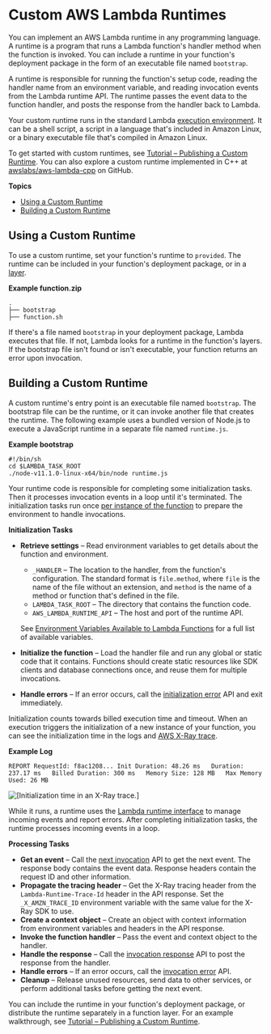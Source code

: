 # Custom AWS Lambda Runtimes<a name="runtimes-custom"></a>

You can implement an AWS Lambda runtime in any programming language\. A runtime is a program that runs a Lambda function's handler method when the function is invoked\. You can include a runtime in your function's deployment package in the form of an executable file named `bootstrap`\.

A runtime is responsible for running the function's setup code, reading the handler name from an environment variable, and reading invocation events from the Lambda runtime API\. The runtime passes the event data to the function handler, and posts the response from the handler back to Lambda\.

Your custom runtime runs in the standard Lambda [execution environment](lambda-runtimes.md)\. It can be a shell script, a script in a language that's included in Amazon Linux, or a binary executable file that's compiled in Amazon Linux\.

To get started with custom runtimes, see [Tutorial – Publishing a Custom Runtime](runtimes-walkthrough.md)\. You can also explore a custom runtime implemented in C\+\+ at [awslabs/aws\-lambda\-cpp](https://github.com/awslabs/aws-lambda-cpp) on GitHub\.

**Topics**
+ [Using a Custom Runtime](#runtimes-custom-use)
+ [Building a Custom Runtime](#runtimes-custom-build)

## Using a Custom Runtime<a name="runtimes-custom-use"></a>

To use a custom runtime, set your function's runtime to `provided`\. The runtime can be included in your function's deployment package, or in a [layer](configuration-layers.md)\.

**Example function\.zip**  

```
.
├── bootstrap
├── function.sh
```

If there's a file named `bootstrap` in your deployment package, Lambda executes that file\. If not, Lambda looks for a runtime in the function's layers\. If the bootstrap file isn't found or isn't executable, your function returns an error upon invocation\.

## Building a Custom Runtime<a name="runtimes-custom-build"></a>

A custom runtime's entry point is an executable file named `bootstrap`\. The bootstrap file can be the runtime, or it can invoke another file that creates the runtime\. The following example uses a bundled version of Node\.js to execute a JavaScript runtime in a separate file named `runtime.js`\.

**Example bootstrap**  

```
#!/bin/sh
cd $LAMBDA_TASK_ROOT
./node-v11.1.0-linux-x64/bin/node runtime.js
```

Your runtime code is responsible for completing some initialization tasks\. Then it processes invocation events in a loop until it's terminated\. The initialization tasks run once [per instance of the function](running-lambda-code.md) to prepare the environment to handle invocations\.

**Initialization Tasks**
+ **Retrieve settings** – Read environment variables to get details about the function and environment\.
  + `_HANDLER` – The location to the handler, from the function's configuration\. The standard format is `file.method`, where `file` is the name of the file without an extension, and `method` is the name of a method or function that's defined in the file\.
  + `LAMBDA_TASK_ROOT` – The directory that contains the function code\.
  + `AWS_LAMBDA_RUNTIME_API` – The host and port of the runtime API\.

  See [Environment Variables Available to Lambda Functions](lambda-environment-variables.md) for a full list of available variables\.
+ **Initialize the function** – Load the handler file and run any global or static code that it contains\. Functions should create static resources like SDK clients and database connections once, and reuse them for multiple invocations\.
+ **Handle errors** – If an error occurs, call the [initialization error](runtimes-api.md#runtimes-api-initerror) API and exit immediately\.

Initialization counts towards billed execution time and timeout\. When an execution triggers the initialization of a new instance of your function, you can see the initialization time in the logs and [AWS X\-Ray trace](lambda-x-ray.md)\.

**Example Log**  

```
REPORT RequestId: f8ac1208... Init Duration: 48.26 ms   Duration: 237.17 ms   Billed Duration: 300 ms   Memory Size: 128 MB   Max Memory Used: 26 MB
```

![\[Initialization time in an X-Ray trace.\]](http://docs.aws.amazon.com/lambda/latest/dg/images/runtimes-custom-init.png)

While it runs, a runtime uses the [Lambda runtime interface](runtimes-api.md) to manage incoming events and report errors\. After completing initialization tasks, the runtime processes incoming events in a loop\.

**Processing Tasks**
+ **Get an event** – Call the [next invocation](runtimes-api.md#runtimes-api-next) API to get the next event\. The response body contains the event data\. Response headers contain the request ID and other information\.
+ **Propagate the tracing header** – Get the X\-Ray tracing header from the `Lambda-Runtime-Trace-Id` header in the API response\. Set the `_X_AMZN_TRACE_ID` environment variable with the same value for the X\-Ray SDK to use\.
+ **Create a context object** – Create an object with context information from environment variables and headers in the API response\.
+ **Invoke the function handler** – Pass the event and context object to the handler\.
+ **Handle the response** – Call the [invocation response](runtimes-api.md#runtimes-api-response) API to post the response from the handler\.
+ **Handle errors** – If an error occurs, call the [invocation error](runtimes-api.md#runtimes-api-invokeerror) API\.
+ **Cleanup** – Release unused resources, send data to other services, or perform additional tasks before getting the next event\.

You can include the runtime in your function's deployment package, or distribute the runtime separately in a function layer\. For an example walkthrough, see [Tutorial – Publishing a Custom Runtime](runtimes-walkthrough.md)\.